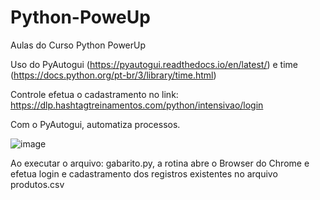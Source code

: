 # Python-PoweUp
Aulas do Curso Python PowerUp

Uso do PyAutogui (https://pyautogui.readthedocs.io/en/latest/) e time (https://docs.python.org/pt-br/3/library/time.html)

Controle efetua o cadastramento no link:
https://dlp.hashtagtreinamentos.com/python/intensivao/login

Com o PyAutogui, automatiza processos.

![image](https://github.com/ClubeMobile/Python-PoweUp/assets/13254540/8ddcb2f1-dd4d-4a96-ae01-d7f964db651c)

Ao executar o arquivo: gabarito.py, a rotina abre o Browser do Chrome e efetua login e cadastramento dos registros existentes no arquivo produtos.csv

